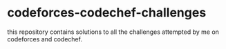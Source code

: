 # codeforces-codechef-challenges
this repository contains solutions to all the challenges attempted by me on codeforces and codechef.
